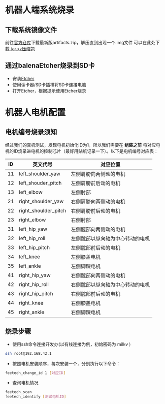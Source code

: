 # 机器人端系统烧录
## 下载系统镜像文件
前往[官方仓库](https://gitlab.kscale.ai/zeroth-robotics/OpenLCH-buildroot/-/artifacts)下载最新版artifacts.zip，解压直到出现一个.img文件
可以在此处下载[.tar.xz压缩包](https://ricacraft.com/Files/milkv-duos-sd-v0.7.1.tar.xz)

## 通过balenaEtcher烧录到SD卡
- 安装[Etcher](https://etcher.balena.io)
- 使用读卡器/SD卡插槽将SD卡连接电脑
- 打开Etcher，根据提示使用Etcher烧录

# 机器人电机配置
## 电机编号烧录须知
经过我们的真机测试，发现电机初始化ID为1，所以我们需要在 **组装之前** 将对应电机的ID烧录进电机的控制芯片（最好用贴纸记录一下）。以下是电机编号对应表：

| ID   | 英文代号     | 对应位置     |
|------|-------------|-------------|
| 11 | left_shoulder_yaw | 左侧肩膀向两侧动的电机 |
| 12 | left_shouder_pitch | 左侧肩膀前后动的电机 |
| 13 | left_elbow | 左侧肘部 |
| 21 | right_shoulder_yaw | 右侧肩膀向两侧动的电机 |
| 22 | right_shoulder_pitch | 右侧肩膀前后动的电机 |
| 23 | right_elbow | 右侧肘部 |
| 31 | left_hip_yaw | 左侧髋部向两侧动的电机 |
| 32 | left_hip_roll | 左侧髋部以纵向轴为中心转动的电机 |
| 33 | left_hip_pitch | 左侧髋部前后动的电机 |
| 34 | left_knee | 左侧膝盖电机 |
| 35 | left_ankle | 左侧脚踝电机 |
| 41 | right_hip_yaw | 右侧髋部向两侧动的电机 |
| 42 | right_hip_roll | 右侧髋部以纵向轴为中心转动的电机 |
| 43 | right_hip_pitch | 右侧髋部前后动的电机 |
| 44 | right_knee | 右侧膝盖电机 |
| 45 | right_ankle | 右侧脚踝电机 |

## 烧录步骤
- 使用ssh命令连接开发办(以有线连接为例，初始密码为 milkv )
```bash
ssh root@192.168.42.1
```
- 按照电机安装顺序，每次安装一个，分别执行以下命令：
```bash
feetech_change_id 1 [对应ID]
```
- 查询电机情况
```bash
feetech_scan
feetech_identify [测试电机ID]
```
